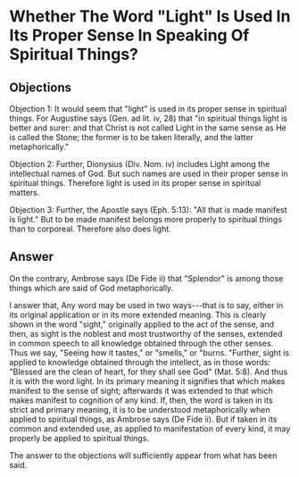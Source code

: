 # Whether The Word "Light" Is Used In Its Proper Sense In Speaking Of Spiritual Things?

## Objections

Objection 1: It would seem that "light" is used in its proper sense in spiritual things. For Augustine says (Gen. ad lit. iv, 28) that "in spiritual things light is better and surer: and that Christ is not called Light in the same sense as He is called the Stone; the former is to be taken literally, and the latter metaphorically."

Objection 2: Further, Dionysius (Div. Nom. iv) includes Light among the intellectual names of God. But such names are used in their proper sense in spiritual things. Therefore light is used in its proper sense in spiritual matters.

Objection 3: Further, the Apostle says (Eph. 5:13): "All that is made manifest is light." But to be made manifest belongs more properly to spiritual things than to corporeal. Therefore also does light.

## Answer

On the contrary, Ambrose says (De Fide ii) that "Splendor" is among those things which are said of God metaphorically.

I answer that, Any word may be used in two ways---that is to say, either in its original application or in its more extended meaning. This is clearly shown in the word "sight," originally applied to the act of the sense, and then, as sight is the noblest and most trustworthy of the senses, extended in common speech to all knowledge obtained through the other senses. Thus we say, "Seeing how it tastes," or "smells," or "burns. "Further, sight is applied to knowledge obtained through the intellect, as in those words: "Blessed are the clean of heart, for they shall see God" (Mat. 5:8). And thus it is with the word light. In its primary meaning it signifies that which makes manifest to the sense of sight; afterwards it was extended to that which makes manifest to cognition of any kind. If, then, the word is taken in its strict and primary meaning, it is to be understood metaphorically when applied to spiritual things, as Ambrose says (De Fide ii). But if taken in its common and extended use, as applied to manifestation of every kind, it may properly be applied to spiritual things.

The answer to the objections will sufficiently appear from what has been said.